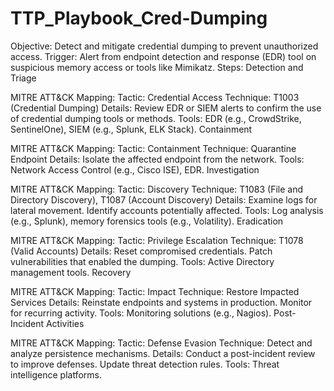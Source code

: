 # TTP_Playbook_Cred-Dumping
Objective: Detect and mitigate credential dumping to prevent unauthorized access.
Trigger: Alert from endpoint detection and response (EDR) tool on suspicious memory access or tools like Mimikatz.
Steps:
Detection and Triage

MITRE ATT&CK Mapping:
Tactic: Credential Access
Technique: T1003 (Credential Dumping)
Details: Review EDR or SIEM alerts to confirm the use of credential dumping tools or methods.
Tools: EDR (e.g., CrowdStrike, SentinelOne), SIEM (e.g., Splunk, ELK Stack).
Containment

MITRE ATT&CK Mapping:
Tactic: Containment
Technique: Quarantine Endpoint
Details: Isolate the affected endpoint from the network.
Tools: Network Access Control (e.g., Cisco ISE), EDR.
Investigation

MITRE ATT&CK Mapping:
Tactic: Discovery
Technique: T1083 (File and Directory Discovery), T1087 (Account Discovery)
Details:
Examine logs for lateral movement.
Identify accounts potentially affected.
Tools: Log analysis (e.g., Splunk), memory forensics tools (e.g., Volatility).
Eradication

MITRE ATT&CK Mapping:
Tactic: Privilege Escalation
Technique: T1078 (Valid Accounts)
Details:
Reset compromised credentials.
Patch vulnerabilities that enabled the dumping.
Tools: Active Directory management tools.
Recovery

MITRE ATT&CK Mapping:
Tactic: Impact
Technique: Restore Impacted Services
Details:
Reinstate endpoints and systems in production.
Monitor for recurring activity.
Tools: Monitoring solutions (e.g., Nagios).
Post-Incident Activities

MITRE ATT&CK Mapping:
Tactic: Defense Evasion
Technique: Detect and analyze persistence mechanisms.
Details:
Conduct a post-incident review to improve defenses.
Update threat detection rules.
Tools: Threat intelligence platforms.
